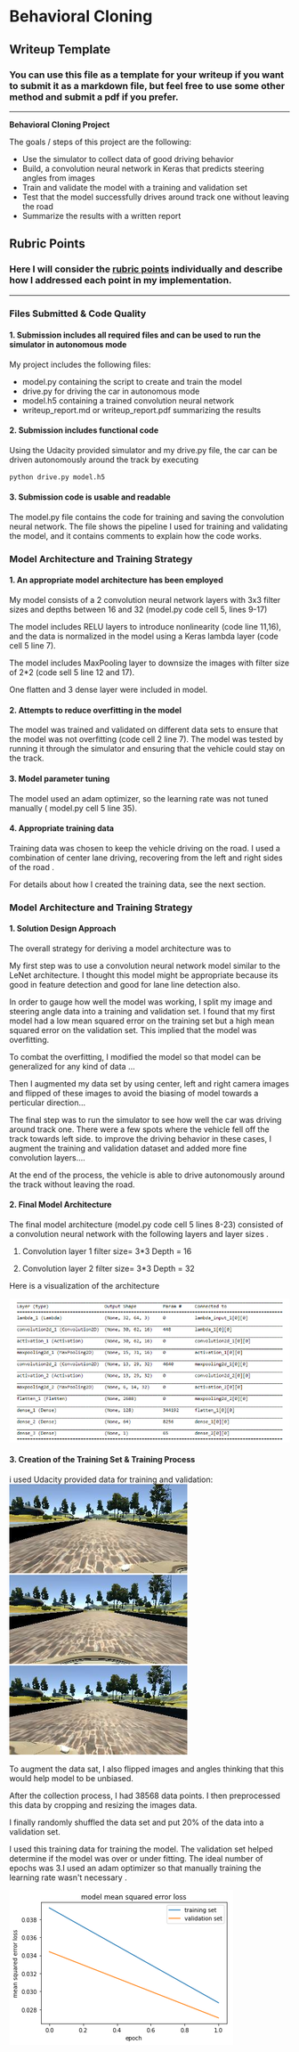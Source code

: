 
# **Behavioral Cloning** 

## Writeup Template

### You can use this file as a template for your writeup if you want to submit it as a markdown file, but feel free to use some other method and submit a pdf if you prefer.

---

**Behavioral Cloning Project**

The goals / steps of this project are the following:
* Use the simulator to collect data of good driving behavior
* Build, a convolution neural network in Keras that predicts steering angles from images
* Train and validate the model with a training and validation set
* Test that the model successfully drives around track one without leaving the road
* Summarize the results with a written report


[//]: # (Image References)

[image1]: ./examples/model_visulization.png "Model Visualization"
[image2]: ./examples/center.png "center"
[image3]: ./examples/model.png "Validation and Training loss curve"
[image4]: ./examples/2.jpg "left"
[image5]: ./examples/1.jpg "center"
[image6]: ./examples/3.jpg "right"

## Rubric Points
### Here I will consider the [rubric points](https://review.udacity.com/#!/rubrics/432/view) individually and describe how I addressed each point in my implementation.  

---
### Files Submitted & Code Quality

#### 1. Submission includes all required files and can be used to run the simulator in autonomous mode

My project includes the following files:
* model.py containing the script to create and train the model
* drive.py for driving the car in autonomous mode
* model.h5 containing a trained convolution neural network 
* writeup_report.md or writeup_report.pdf summarizing the results

#### 2. Submission includes functional code
Using the Udacity provided simulator and my drive.py file, the car can be driven autonomously around the track by executing 
```sh
python drive.py model.h5
```

#### 3. Submission code is usable and readable

The model.py file contains the code for training and saving the convolution neural network. The file shows the pipeline I used for training and validating the model, and it contains comments to explain how the code works.

### Model Architecture and Training Strategy

#### 1. An appropriate model architecture has been employed

My model consists of a 2 convolution neural network layers with 3x3 filter sizes and depths between  16 and 32 (model.py code cell 5, lines 9-17) 

The model includes RELU layers to introduce nonlinearity (code line 11,16), and the data is normalized in the model using a Keras lambda layer (code cell 5 line 7). 

The model includes MaxPooling layer to downsize the images with filter size of 2*2 (code sell 5 line 12 and 17).

One flatten and 3 dense layer were included in model.

#### 2. Attempts to reduce overfitting in the model
 
The model was trained and validated on different data sets to ensure that the model was not overfitting (code cell 2 line 7). The model was tested by running it through the simulator and ensuring that the vehicle could stay on the track.

#### 3. Model parameter tuning

The model used an adam optimizer, so the learning rate was not tuned manually ( model.py cell 5 line 35).

#### 4. Appropriate training data

Training data was chosen to keep the vehicle driving on the road. I used a combination of center lane driving, recovering from the left and right sides of the road .

For details about how I created the training data, see the next section. 

### Model Architecture and Training Strategy

#### 1. Solution Design Approach

The overall strategy for deriving a model architecture was to

My first step was to use a convolution neural network model similar to the LeNet architecture. I thought this model might be appropriate because its good in feature detection and good for lane line detection also.

In order to gauge how well the model was working, I split my image and steering angle data into a training and validation set. I found that my first model had a low mean squared error on the training set but a high mean squared error on the validation set. This implied that the model was overfitting. 

To combat the overfitting, I modified the model so that model can be generalized for any kind of data ...

Then I augmented my data set by using center, left and right camera images and flipped of these images to avoid the biasing of model towards a perticular direction... 

The final step was to run the simulator to see how well the car was driving around track one. There were a few spots where the vehicle fell off the track towards left side. to improve the driving behavior in these cases, I augment the training and validation dataset and added more fine convolution layers....

At the end of the process, the vehicle is able to drive autonomously around the track without leaving the road.

#### 2. Final Model Architecture

The final model architecture (model.py code cell 5 lines 8-23) consisted of a convolution neural network with the following layers and layer sizes .
 1. Convolution layer 1
    filter size= 3*3 
    Depth = 16
 
 2. Convolution layer 2
    filter size= 3*3 
    Depth = 32
 
  
Here is a visualization of the architecture 

![alt text][image1]

#### 3. Creation of the Training Set & Training Process

i used Udacity provided data for training and validation:
![alt text][image4]
![alt text][image5]
![alt text][image6]

To augment the data sat, I also flipped images and angles thinking that this would help model to be unbiased.

After the collection process, I had 38568 data points. I then preprocessed this data by cropping and resizing the images data.


I finally randomly shuffled the data set and put 20% of the data into a validation set. 

I used this training data for training the model. The validation set helped determine if the model was over or under fitting. The ideal number of epochs was 3.I used an adam optimizer so that manually training the learning rate wasn't necessary .

![alt text][image3]
